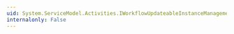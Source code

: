 ```yaml
---
uid: System.ServiceModel.Activities.IWorkflowUpdateableInstanceManagement.TransactedUpdate(System.Guid,System.Activities.WorkflowIdentity)
internalonly: False
---
```


